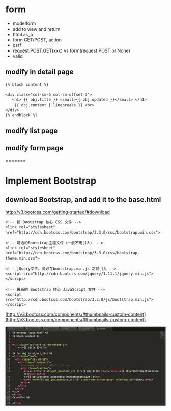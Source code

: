 # form

- modelform
- add to view and return
- html as_p
- form GET/POST, action
- csrf
- request.POST.GET(xxx)  vs   form(request.POST or None)
- valid





## modify in detail page

```
{% block content %}

<div class="col-sm-6 col-sm-offset-3">
   <h1> {{ obj.title }} <small>{{ obj.updated }}</small> </h1>
    {{ obj.content | linebreaks }} <br>
</div>
{% endblock %}
```

## modify list page




## modify form page

=======
#  Implement Bootstrap

## download Bootstrap, and add it to the base.html
http://v3.bootcss.com/getting-started/#download
```
<!-- 新 Bootstrap 核心 CSS 文件 -->
<link rel="stylesheet" href="http://cdn.bootcss.com/bootstrap/3.3.0/css/bootstrap.min.css">

<!-- 可选的Bootstrap主题文件（一般不用引入） -->
<link rel="stylesheet" href="http://cdn.bootcss.com/bootstrap/3.3.0/css/bootstrap-theme.min.css">

<!-- jQuery文件。务必在bootstrap.min.js 之前引入 -->
<script src="http://cdn.bootcss.com/jquery/1.11.1/jquery.min.js"></script>

<!-- 最新的 Bootstrap 核心 JavaScript 文件 -->
<script src="http://cdn.bootcss.com/bootstrap/3.3.0/js/bootstrap.min.js"></script>
```


[http://v3.bootcss.com/components/#thumbnails-custom-content](http://v3.bootcss.com/components/#thumbnails-custom-content)


![](./static/img/postlist.png)
